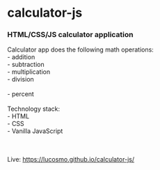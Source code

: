 # calculator-js
<h3><b>HTML/CSS/JS calculator application</b></h3>
Calculator app does the following math operations:<br>
- addition<br>
- subtraction<br>
- multiplication<br>
- division<br><br>
- percent<br><br>
Technology stack:<br>
- HTML<br>
- CSS<br>
- Vanilla JavaScript 


<br><br>
Live:
https://lucosmo.github.io/calculator-js/
